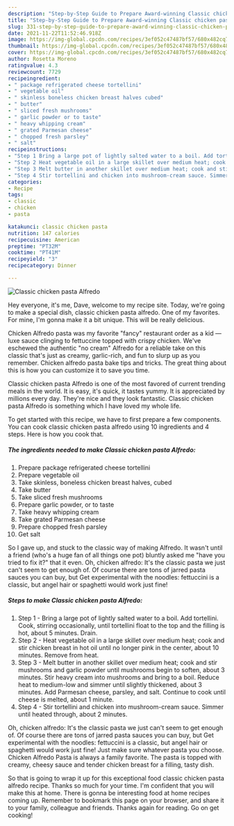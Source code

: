 ```yaml
---
description: "Step-by-Step Guide to Prepare Award-winning Classic chicken pasta Alfredo"
title: "Step-by-Step Guide to Prepare Award-winning Classic chicken pasta Alfredo"
slug: 331-step-by-step-guide-to-prepare-award-winning-classic-chicken-pasta-alfredo
date: 2021-11-22T11:52:46.918Z
image: https://img-global.cpcdn.com/recipes/3ef052c47487bf57/680x482cq70/classic-chicken-pasta-alfredo-recipe-main-photo.jpg
thumbnail: https://img-global.cpcdn.com/recipes/3ef052c47487bf57/680x482cq70/classic-chicken-pasta-alfredo-recipe-main-photo.jpg
cover: https://img-global.cpcdn.com/recipes/3ef052c47487bf57/680x482cq70/classic-chicken-pasta-alfredo-recipe-main-photo.jpg
author: Rosetta Moreno
ratingvalue: 4.3
reviewcount: 7729
recipeingredient:
- " package refrigerated cheese tortellini"
- " vegetable oil"
- " skinless boneless chicken breast halves cubed"
- " butter"
- " sliced fresh mushrooms"
- " garlic powder or to taste"
- " heavy whipping cream"
- " grated Parmesan cheese"
- " chopped fresh parsley"
- " salt"
recipeinstructions:
- "Step 1 Bring a large pot of lightly salted water to a boil. Add tortellini. Cook, stirring occasionally, until tortellini float to the top and the filling is hot, about 5 minutes. Drain."
- "Step 2 Heat vegetable oil in a large skillet over medium heat; cook and stir chicken breast in hot oil until no longer pink in the center, about 10 minutes. Remove from heat."
- "Step 3 Melt butter in another skillet over medium heat; cook and stir mushrooms and garlic powder until mushrooms begin to soften, about 3 minutes. Stir heavy cream into mushrooms and bring to a boil. Reduce heat to medium-low and simmer until slightly thickened, about 3 minutes. Add Parmesan cheese, parsley, and salt. Continue to cook until cheese is melted, about 1 minute."
- "Step 4 Stir tortellini and chicken into mushroom-cream sauce. Simmer until heated through, about 2 minutes."
categories:
- Recipe
tags:
- classic
- chicken
- pasta

katakunci: classic chicken pasta 
nutrition: 147 calories
recipecuisine: American
preptime: "PT32M"
cooktime: "PT41M"
recipeyield: "3"
recipecategory: Dinner

---
```



![Classic chicken pasta Alfredo](https://img-global.cpcdn.com/recipes/3ef052c47487bf57/680x482cq70/classic-chicken-pasta-alfredo-recipe-main-photo.jpg)

Hey everyone, it's me, Dave, welcome to my recipe site. Today, we're going to make a special dish, classic chicken pasta alfredo. One of my favorites. For mine, I'm gonna make it a bit unique. This will be really delicious.

Chicken Alfredo pasta was my favorite &#34;fancy&#34; restaurant order as a kid — luxe sauce clinging to fettuccine topped with crispy chicken. We&#39;ve eschewed the authentic &#34;no cream&#34; Alfredo for a reliable take on this classic that&#39;s just as creamy, garlic-rich, and fun to slurp up as you remember. Chicken alfredo pasta bake tips and tricks. The great thing about this is how you can customize it to save you time.

Classic chicken pasta Alfredo is one of the most favored of current trending meals in the world. It is easy, it's quick, it tastes yummy. It is appreciated by millions every day. They're nice and they look fantastic. Classic chicken pasta Alfredo is something which I have loved my whole life.


To get started with this recipe, we have to first prepare a few components. You can cook classic chicken pasta alfredo using 10 ingredients and 4 steps. Here is how you cook that.

<!--inarticleads1-->

##### The ingredients needed to make Classic chicken pasta Alfredo:

1. Prepare  package refrigerated cheese tortellini
1. Prepare  vegetable oil
1. Take  skinless, boneless chicken breast halves, cubed
1. Take  butter
1. Take  sliced fresh mushrooms
1. Prepare  garlic powder, or to taste
1. Take  heavy whipping cream
1. Take  grated Parmesan cheese
1. Prepare  chopped fresh parsley
1. Get  salt


So I gave up, and stuck to the classic way of making Alfredo. It wasn&#39;t until a friend (who&#39;s a huge fan of all things one pot) bluntly asked me &#34;have you tried to fix it?&#34; that it even. Oh, chicken alfredo﻿: It&#39;s the classic pasta we just can&#39;t seem to get enough of. Of course there are tons of jarred pasta sauces﻿ you can buy, but Get experimental with the noodles: fettuccini is a classic, but angel hair or spaghetti would work just fine! 

<!--inarticleads2-->

##### Steps to make Classic chicken pasta Alfredo:

1. Step 1 - Bring a large pot of lightly salted water to a boil. Add tortellini. Cook, stirring occasionally, until tortellini float to the top and the filling is hot, about 5 minutes. Drain.
1. Step 2 - Heat vegetable oil in a large skillet over medium heat; cook and stir chicken breast in hot oil until no longer pink in the center, about 10 minutes. Remove from heat.
1. Step 3 - Melt butter in another skillet over medium heat; cook and stir mushrooms and garlic powder until mushrooms begin to soften, about 3 minutes. Stir heavy cream into mushrooms and bring to a boil. Reduce heat to medium-low and simmer until slightly thickened, about 3 minutes. Add Parmesan cheese, parsley, and salt. Continue to cook until cheese is melted, about 1 minute.
1. Step 4 - Stir tortellini and chicken into mushroom-cream sauce. Simmer until heated through, about 2 minutes.


Oh, chicken alfredo﻿: It&#39;s the classic pasta we just can&#39;t seem to get enough of. Of course there are tons of jarred pasta sauces﻿ you can buy, but Get experimental with the noodles: fettuccini is a classic, but angel hair or spaghetti would work just fine! Just make sure whatever pasta you choose. Chicken Alfredo Pasta is always a family favorite. The pasta is topped with creamy, cheesy sauce and tender chicken breast for a filling, tasty dish. 

So that is going to wrap it up for this exceptional food classic chicken pasta alfredo recipe. Thanks so much for your time. I'm confident that you will make this at home. There is gonna be interesting food at home recipes coming up. Remember to bookmark this page on your browser, and share it to your family, colleague and friends. Thanks again for reading. Go on get cooking!
